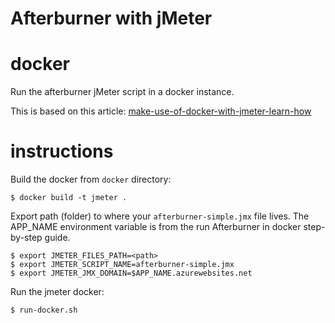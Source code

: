 # Afterburner with jMeter

# docker

Run the afterburner jMeter script in a docker instance.

This is based on this article: [make-use-of-docker-with-jmeter-learn-how](https://www.blazemeter.com/blog/make-use-of-docker-with-jmeter-learn-how)

# instructions

Build the docker from `docker` directory:
    
    $ docker build -t jmeter .
    
Export path (folder) to where your `afterburner-simple.jmx` file lives. The APP_NAME environment variable is from the run 
Afterburner in docker step-by-step guide.

    $ export JMETER_FILES_PATH=<path>
    $ export JMETER_SCRIPT_NAME=afterburner-simple.jmx
    $ export JMETER_JMX_DOMAIN=$APP_NAME.azurewebsites.net

Run the jmeter docker:

    $ run-docker.sh
    

